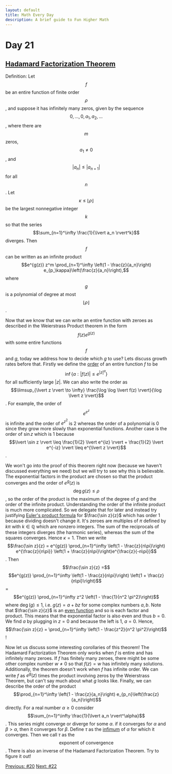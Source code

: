 ```yaml
---
layout: default
title: Math Every Day
description: A brief guide to Fun Higher Math
---
```

# Day 21

## [Hadamard Factorization Theorem](https://en.wikipedia.org/wiki/Hadamard_factorization_theorem)

Definition: Let $$f$$ be an entire function of finite order $$\rho$$, and suppose it has infinitely many zeros, given by the sequence $$0,\ldots,0,a_1,a_2,\ldots$$, where there are $$m$$ zeros, $$a_1 \neq 0$$, and $$\lvert a_n \rvert \leq \lvert a_{n+1} \rvert$$ for all $$n$$. Let $$\kappa \leq \lfloor \rho \rfloor$$ be the largest nonnegative integer $$k$$ so that the series $$\sum_{n=1}^\infty \frac{1}{\lvert a_n \rvert^k}$$ diverges. Then $$f$$ can be written as an infinite product $$e^{g(z)} z^m \prod_{n=1}^\infty \left(1 - \frac{z}{a_n}\right) e_{p_\kappa}\left(\frac{z}{a_n}\right),$$ where $$g$$ is a polynomial of degree at most $$\lfloor \rho \rfloor$$.

Now that we know that we can write an entire function with zeroes as described in the Weierstrass Product theorem in the form $$f(z)e^{g(z)}$$ with some entire functions $$f$$ and $g$, today we address how to decide which $g$ to use? Lets discuss growth rates before that. Firstly we define the [order](https://en.wikipedia.org/wiki/Entire_function) of an entire function $f$ to be $$\inf \{ a : \lvert f(z) \rvert \leq e^{\lvert z \rvert^a} \}$$ for all sufficiently large $\lvert z \rvert$. We can also write the order as $$\limsup_{\lvert z \rvert \to \infty} \frac{\log \log \lvert f(z) \rvert}{\log \lvert z \rvert}$$. For example, the order of $$e^{e^z}$$ is infinite and the order of $e^{z^2}$ is 2 whereas the order of a polynomial is 0 since they grow more slowly than exponential functions. Another case is the order of $\sin z$ which is 1 because $$\lvert \sin z \rvert \leq \frac{1}{2} \lvert e^{iz} \rvert + \frac{1}{2} \lvert e^{-iz} \rvert \leq e^{\lvert z \rvert}$$.

We won't go into the proof of this theorem right now (because we haven't discussed everything we need) but we will try to see why this is believable. The exponential factors in the product are chosen so that the product converges and the order of $e^g(z)$ is $$\deg g(z) \leq \rho$$, so the order of the product is the maximum of the degree of $g$ and
the order of the infinite product. Understanding the order of the infinite product is much more complicated. So we delegate that for later and instead try justifying [Euler's product formula](https://www.ams.org/bookstore/pspdf/gsm-97-prev.pdf) for $\frac{\sin z}{z}$ which has order 1 because dividing doesn't change it. It's zeroes are multiples of $\pi$ defined by $k \pi$ with $k \in \mathbb{Q}$ which are nonzero integers. The sum of the reciprocals of these integers diverges (the harmonic series), whereas the sum of the squares converges. Hence $\kappa =1$. Then we write $$\frac{\sin z}{z} = e^{g(z)} \prod_{n=1}^\infty \left(1 - \frac{z}{n\pi}\right) e^{\frac{z}{n\pi}} \left(1 + \frac{z}{n\pi}\right)e^{\frac{z}{-n\pi}}$$. Then $$\frac{\sin z}{z} =$$ $$e^{g(z)} \prod_{n=1}^\infty \left(1 - \frac{z}{n\pi}\right) \left(1 + \frac{z}{n\pi}\right)$$ = $$e^{g(z)} \prod_{n=1}^\infty z^2 \left(1 - \frac{1}{n^2 \pi^2}\right)$$ where $\deg(g)\leq 1$, i.e. $g(z)=a+bz$ for some complex numbers $a,b$. Note that $\frac{\sin z}{z}$ is an [even function](https://en.wikipedia.org/wiki/Even_and_odd_functions) and so is each factor and product. This means that the exponential factor is also even and thus $b=0$. We find $a$ by plugging in $z=0$ and because the left is 1, $a=0$. Hence, $$\frac{\sin z}{z} = \prod_{n=1}^\infty \left(1 - \frac{z^2}{n^2 \pi^2}\right)$$!

Now let us discuss some interesting corollaries of this theorem! The Hadamard Factorization Theorem only works when $f$ is entire and has infinitely many zeroes. If $f$ has finitely many zeroes,  there might be some other complex number $w \neq 0$ so that $f(z) = w$ has infinitely many solutions. Additionally, the theorem doesn't work when $f$ has infinite order. We can write $f$ as $e^g(z)$ times the product involving zeros by the Weierstrass Theorem, but can't say much about what $g$ looks like. Finally, we can describe the order of the product $$\prod_{n=1}^\infty \left(1 - \frac{z}{a_n}\right) e_{p_n}\left(\frac{z}{a_n}\right)$$ directly. For a real number $\alpha \geq 0$ consider $$\sum_{n=1}^\infty \frac{1}{\lvert a_n \rvert^\alpha}$$. This series might converge or diverge for some $\alpha$. if it converges for $\alpha$ and $\beta > \alpha$, then it converges for $\beta$. Define $\tau$ as the [infimum](https://en.wikipedia.org/wiki/Infimum_and_supremum) of $\alpha$ for which it converges. Then we call $\tau$ as the $$\text{exponent of convergence}$$. There is also an inverse of the Hadamard Factorization Theorem. Try to figure it out!



<div class="day-nav-wrapper">
  <a href="./day20.html" class="day-nav__link">Previous: #20</a>
  <a href="./day22.html" class="day-nav__link">Next: #22</a>
</div>